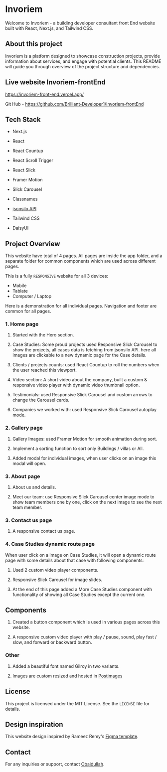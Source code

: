 # Invoriem

Welcome to Invoriem - a building developer consultant front End website built with React, Next.js, and Tailwind CSS.

## About this project

Invoriem is a platform designed to showcase construction projects, provide information about services, and engage with potential clients. This README will guide you through overview of the project structure and dependencies.

## Live website Invoriem-frontEnd

https://invoriem-front-end.vercel.app/

Git Hub - https://github.com/Brilliant-Developer1/Invoriem-frontEnd

## Tech Stack

- Next.js
- React
- React Countup
- React Scroll Trigger
- React Slick
- Framer Motion
- Slick Carousel
- Classnames
- [jsonsilo API](https://jsonsilo.com)

- Tailwind CSS
- DaisyUI

## Project Overview

This website have total of 4 pages.
All pages are inside the app folder, and a separate folder for common components which are used across different pages.

This is a fully `RESPONSIVE` website for all 3 devices:

- Mobile
- Tablate
- Computer / Laptop

Here is a demonstration for all individual pages.
Navigation and footer are common for all pages.

### 1. Home page

1.  Started with the Hero section.

2.  Case Studies: Some proud projects used Responsive Slick Carousel to show the projects, all cases data is fetching from jsonsilo API. here all images are clickable to a new dynamic page for the Case details.

3.  Clients / projects counts: used React Countup to roll the numbers when the user reached this viewport.

4.  Video section: A short video about the company, built a custom & responsive video player with dynamic video thumbnail option.

5.  Testimonials: used Responsive Slick Carousel and custom arrows to change the Carousel cards.

6.  Companies we worked with: used Responsive Slick Carousel autoplay mode.

### 2. Gallery page

1. Gallery Images: used Framer Motion for smooth animation during sort.

2. Implement a sorting function to sort only Buildings / villas or All.

3. Added modal for individual images, when user clicks on an image this modal will open.

### 3. About page

1. About us and details.

2. Meet our team: use Responsive Slick Carousel center image mode to show team members one by one, click on the next image to see the next team member.

### 3. Contact us page

1. A responsive contact us page.

### 4. Case Studies dynamic route page

When user click on a image on Case Studies, it will open a dynamic route page with some details about that case with following components:

1. Used 2 custom video player components.

2. Responsive Slick Carousel for image slides.

3. At the end of this page added a More Case Studies component with functionality of showing all Case Studies except the current one.

## Components

1. Created a button component which is used in various pages across this website.

2. A responsive custom video player with play / pause, sound, play fast / slow, and forward or backward button.

### Other

1. Added a beautiful font named Gilroy in two variants.

2. Images are custom resized and hosted in [Postimages](https://postimages.org)

## License

This project is licensed under the MIT License. See the `LICENSE` file for details.

## Design inspiration

This website design inspired by Rameez Remy's [Figma template](https://dribbble.com/shots/18755891-Property-Developer-Portfolio-Freebie).

## Contact

For any inquiries or support, contact [Obaidullah](mailto:email2obaidul@gmail.com).
